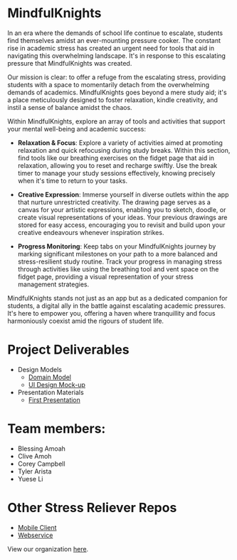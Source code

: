 # MindfulKnights

In an era where the demands of school life continue to escalate, students find themselves amidst an ever-mounting pressure cooker. The constant rise in academic stress has created an urgent need for tools that aid in navigating this overwhelming landscape. It's in response to this escalating pressure that MindfulKnights was created.

Our mission is clear: to offer a refuge from the escalating stress, providing students with a space to momentarily detach from the overwhelming demands of academics. MindfulKnights goes beyond a mere study aid; it's a place meticulously designed to foster relaxation, kindle creativity, and instil a sense of balance amidst the chaos.

Within MindfulKnights, explore an array of tools and activities that support your mental well-being and academic success:

- **Relaxation & Focus**: Explore a variety of activities aimed at promoting relaxation and quick refocusing during study breaks. Within this section, find tools like our breathing exercises on the fidget page that aid in relaxation, allowing you to reset and recharge swiftly. Use the break timer to manage your study sessions effectively, knowing precisely when it's time to return to your tasks.

- **Creative Expression**: Immerse yourself in diverse outlets within the app that nurture unrestricted creativity. The drawing page serves as a canvas for your artistic expressions, enabling you to sketch, doodle, or create visual representations of your ideas. Your previous drawings are stored for easy access, encouraging you to revisit and build upon your creative endeavours whenever inspiration strikes.

- **Progress Monitoring**: Keep tabs on your MindfulKnights journey by marking significant milestones on your path to a more balanced and stress-resilient study routine. Track your progress in managing stress through activities like using the breathing tool and vent space on the fidget page, providing a visual representation of your stress management strategies.

MindfulKnights stands not just as an app but as a dedicated companion for students, a digital ally in the battle against escalating academic pressures. It's here to empower you, offering a haven where tranquillity and focus harmoniously coexist amid the rigours of student life.

# Project Deliverables
- Design Models
  - [Domain Model](https://github.com/calvin-cs262-fall2023-teamh/stressReliever-project/blob/main/images/CS262%20UML%20Diagram.pdf)
  - [UI Design Mock-up](https://github.com/calvin-cs262-fall2023-teamh/stressReliever-project/blob/main/images/UpdatedUI.pdf)
- Presentation Materials
  - [First Presentation](https://docs.google.com/presentation/d/1Hq94WyGVQHxUbqpQ3sW6voF3JRD_0e6tVNmhLCYjin8/edit#slide=id.g261224ab51f_0_39)


# Team members: 
- Blessing Amoah
- Clive Amoh
- Corey Campbell
- Tyler Arista
- Yuese Li

# Other Stress Reliever Repos
- [Mobile Client](https://github.com/calvin-cs262-fall2023-teamh/stressReliever-client)
- [Webservice](https://github.com/calvin-cs262-fall2023-teamh/mindfulKnight-service)

View our organization [here](https://github.com/calvin-cs262-fall2023-teamh).
